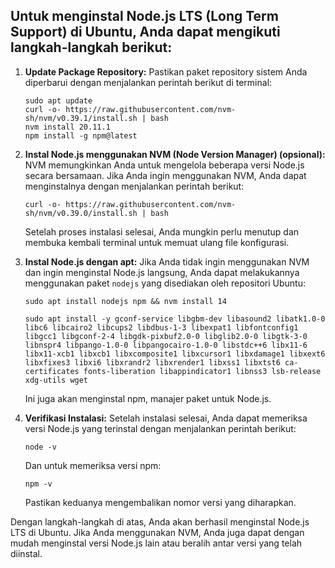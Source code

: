 ## Untuk menginstal Node.js LTS (Long Term Support) di Ubuntu, Anda dapat mengikuti langkah-langkah berikut:

1. **Update Package Repository:**
   Pastikan paket repository sistem Anda diperbarui dengan menjalankan perintah berikut di terminal:

   ```
   sudo apt update
   curl -o- https://raw.githubusercontent.com/nvm-sh/nvm/v0.39.1/install.sh | bash
   nvm install 20.11.1
   npm install -g npm@latest
   ```

2. **Instal Node.js menggunakan NVM (Node Version Manager) (opsional):**
   NVM memungkinkan Anda untuk mengelola beberapa versi Node.js secara bersamaan. Jika Anda ingin menggunakan NVM, Anda dapat menginstalnya dengan menjalankan perintah berikut:

   ```
   curl -o- https://raw.githubusercontent.com/nvm-sh/nvm/v0.39.0/install.sh | bash
   ```

   Setelah proses instalasi selesai, Anda mungkin perlu menutup dan membuka kembali terminal untuk memuat ulang file konfigurasi.

3. **Instal Node.js dengan apt:**
   Jika Anda tidak ingin menggunakan NVM dan ingin menginstal Node.js langsung, Anda dapat melakukannya menggunakan paket `nodejs` yang disediakan oleh repositori Ubuntu:

   ```
   sudo apt install nodejs npm && nvm install 14
   ```

   ```
   sudo apt install -y gconf-service libgbm-dev libasound2 libatk1.0-0 libc6 libcairo2 libcups2 libdbus-1-3 libexpat1 libfontconfig1 libgcc1 libgconf-2-4 libgdk-pixbuf2.0-0 libglib2.0-0 libgtk-3-0 libnspr4 libpango-1.0-0 libpangocairo-1.0-0 libstdc++6 libx11-6 libx11-xcb1 libxcb1 libxcomposite1 libxcursor1 libxdamage1 libxext6 libxfixes3 libxi6 libxrandr2 libxrender1 libxss1 libxtst6 ca-certificates fonts-liberation libappindicator1 libnss3 lsb-release xdg-utils wget
   ```

   Ini juga akan menginstal npm, manajer paket untuk Node.js.

4. **Verifikasi Instalasi:**
   Setelah instalasi selesai, Anda dapat memeriksa versi Node.js yang terinstal dengan menjalankan perintah berikut:

   ```
   node -v
   ```

   Dan untuk memeriksa versi npm:

   ```
   npm -v
   ```

   Pastikan keduanya mengembalikan nomor versi yang diharapkan.

Dengan langkah-langkah di atas, Anda akan berhasil menginstal Node.js LTS di Ubuntu. Jika Anda menggunakan NVM, Anda juga dapat dengan mudah menginstal versi Node.js lain atau beralih antar versi yang telah diinstal.
